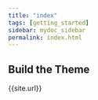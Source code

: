 ```yaml
---
title: "index"
tags: [getting_started]
sidebar: mydoc_sidebar
permalink: index.html
---
```


## Build the Theme
{{site.url}}

